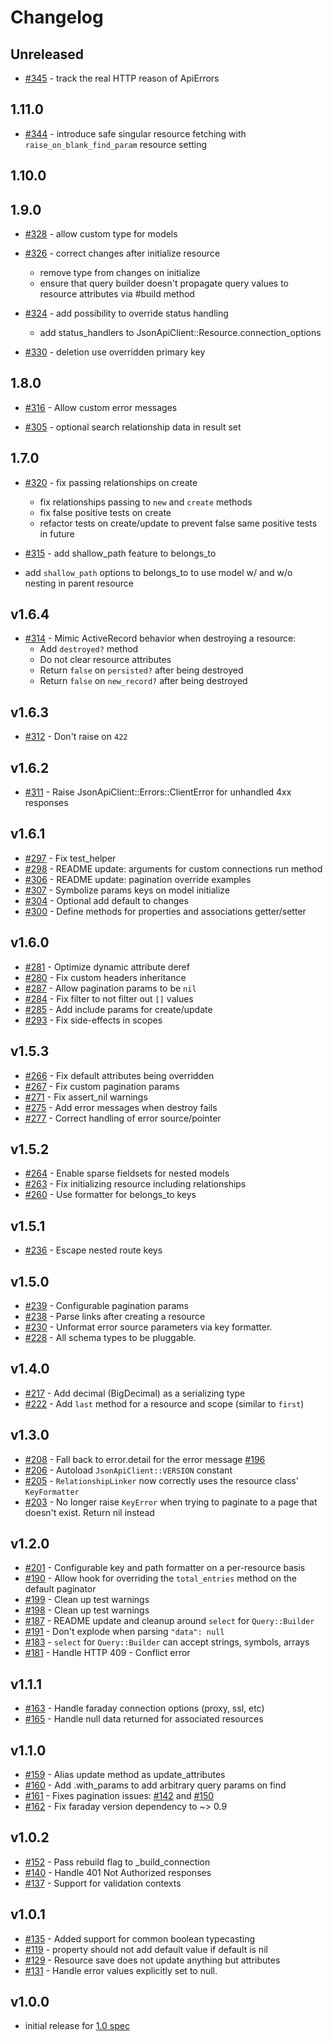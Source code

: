 # Changelog

## Unreleased

- [#345](https://github.com/JsonApiClient/json_api_client/pull/345) - track the real HTTP reason of ApiErrors

## 1.11.0

- [#344](https://github.com/JsonApiClient/json_api_client/pull/344) - introduce safe singular resource fetching with `raise_on_blank_find_param` resource setting

## 1.10.0

## 1.9.0

- [#328](https://github.com/JsonApiClient/json_api_client/pull/328) - allow custom type for models

- [#326](https://github.com/JsonApiClient/json_api_client/pull/326) - correct changes after initialize resource
  * remove type from changes on initialize
  * ensure that query builder doesn't propagate query values to resource attributes via #build method

- [#324](https://github.com/JsonApiClient/json_api_client/pull/324) - add possibility to override status handling
  * add status_handlers to JsonApiClient::Resource.connection_options

- [#330](https://github.com/JsonApiClient/json_api_client/pull/330) - deletion use overridden primary key

## 1.8.0

- [#316](https://github.com/JsonApiClient/json_api_client/pull/316) - Allow custom error messages

- [#305](https://github.com/JsonApiClient/json_api_client/pull/305) - optional search relationship data in result set

## 1.7.0

- [#320](https://github.com/JsonApiClient/json_api_client/pull/320) - fix passing relationships on create
  * fix relationships passing to `new` and `create` methods
  * fix false positive tests on create
  * refactor tests on create/update to prevent false same positive tests in future

- [#315](https://github.com/JsonApiClient/json_api_client/pull/315) - add shallow_path feature to belongs_to
 * add `shallow_path` options to belongs_to to use model w/ and w/o nesting in parent resource

## v1.6.4
- [#314](https://github.com/JsonApiClient/json_api_client/pull/314) - Mimic ActiveRecord behavior when destroying a resource:
  * Add `destroyed?` method
  * Do not clear resource attributes
  * Return `false` on `persisted?` after being destroyed
  * Return `false` on `new_record?` after being destroyed

## v1.6.3

- [#312](https://githup.com/JsonApiClient/json_api_client/pull/312) - Don't raise on `422`

## v1.6.2

- [#311](https://githup.com/JsonApiClient/json_api_client/pull/311) - Raise JsonApiClient::Errors::ClientError for unhandled 4xx responses

## v1.6.1

- [#297](https://githup.com/JsonApiClient/json_api_client/pull/297) - Fix test_helper
- [#298](https://githup.com/JsonApiClient/json_api_client/pull/298) - README update: arguments for custom connections run method
- [#306](https://githup.com/JsonApiClient/json_api_client/pull/306) - README update: pagination override examples
- [#307](https://githup.com/JsonApiClient/json_api_client/pull/307) - Symbolize params keys on model initialize
- [#304](https://githup.com/JsonApiClient/json_api_client/pull/304) - Optional add default to changes
- [#300](https://githup.com/JsonApiClient/json_api_client/pull/300) - Define methods for properties and associations getter/setter

## v1.6.0

- [#281](https://github.com/JsonApiClient/json_api_client/pull/281) - Optimize dynamic attribute deref
- [#280](https://github.com/JsonApiClient/json_api_client/pull/280) - Fix custom headers inheritance
- [#287](https://github.com/JsonApiClient/json_api_client/pull/287) - Allow pagination params to be `nil`
- [#284](https://github.com/JsonApiClient/json_api_client/pull/284) - Fix filter to not filter out `[]` values
- [#285](https://github.com/JsonApiClient/json_api_client/pull/285) - Add include params for create/update
- [#293](https://github.com/JsonApiClient/json_api_client/pull/293) - Fix side-effects in scopes

## v1.5.3

- [#266](https://github.com/chingor13/json_api_client/pull/266) - Fix default attributes being overridden
- [#267](https://github.com/chingor13/json_api_client/pull/267) - Fix custom pagination params
- [#271](https://github.com/chingor13/json_api_client/pull/271) - Fix assert_nil warnings
- [#275](https://github.com/chingor13/json_api_client/pull/275) - Add error messages when destroy fails
- [#277](https://github.com/chingor13/json_api_client/pull/277) - Correct handling of error source/pointer

## v1.5.2

- [#264](https://github.com/chingor13/json_api_client/pull/264) - Enable sparse fieldsets for nested models
- [#263](https://github.com/chingor13/json_api_client/pull/263) - Fix initializing resource including relationships
- [#260](https://github.com/chingor13/json_api_client/pull/260) - Use formatter for belongs_to keys

## v1.5.1

- [#236](https://github.com/chingor13/json_api_client/pull/236) - Escape nested route keys

## v1.5.0

- [#239](https://github.com/chingor13/json_api_client/pull/239) - Configurable pagination params
- [#238](https://github.com/chingor13/json_api_client/pull/238) - Parse links after creating a resource
- [#230](https://github.com/chingor13/json_api_client/pull/230) - Unformat error source parameters via key formatter.
- [#228](https://github.com/chingor13/json_api_client/pull/228) - All schema types to be pluggable.

## v1.4.0
- [#217](https://github.com/chingor13/json_api_client/pull/217) - Add decimal (BigDecimal) as a serializing type
- [#222](https://github.com/chingor13/json_api_client/pull/222) - Add `last` method for a resource and scope (similar to `first`)

## v1.3.0
- [#208](https://github.com/chingor13/json_api_client/pull/208) - Fall back to error.detail for the error message [#196](https://github.com/chingor13/json_api_client/issues/196)
- [#206](https://github.com/chingor13/json_api_client/pull/206) - Autoload `JsonApiClient::VERSION` constant
- [#205](https://github.com/chingor13/json_api_client/pull/205) - `RelationshipLinker` now correctly uses the resource class' `KeyFormatter`
- [#203](https://github.com/chingor13/json_api_client/pull/203) - No longer raise `KeyError` when trying to paginate to a page that doesn't exist. Return nil instead

## v1.2.0
- [#201](https://github.com/chingor13/json_api_client/pull/201) - Configurable key and path formatter on a per-resource basis
- [#190](https://github.com/chingor13/json_api_client/pull/190) - Allow hook for overriding the `total_entries` method on the default paginator
- [#199](https://github.com/chingor13/json_api_client/pull/199) - Clean up test warnings
- [#198](https://github.com/chingor13/json_api_client/pull/198) - Clean up test warnings
- [#187](https://github.com/chingor13/json_api_client/pull/187) - README update and cleanup around `select` for `Query::Builder`
- [#191](https://github.com/chingor13/json_api_client/pull/191) - Don't explode when parsing `"data": null`
- [#183](https://github.com/chingor13/json_api_client/pull/183) - `select` for `Query::Builder` can accept strings, symbols, arrays
- [#181](https://github.com/chingor13/json_api_client/pull/181) - Handle HTTP 409 - Conflict error

## v1.1.1
- [#163](https://github.com/chingor13/json_api_client/pull/163) - Handle faraday connection options (proxy, ssl, etc)
- [#165](https://github.com/chingor13/json_api_client/pull/165) - Handle null data returned for associated resources

## v1.1.0
- [#159](https://github.com/chingor13/json_api_client/pull/159) - Alias update method as update_attributes
- [#160](https://github.com/chingor13/json_api_client/pull/160) - Add .with_params to add arbitrary query params on find
- [#161](https://github.com/chingor13/json_api_client/pull/161) - Fixes pagination issues: [#142](https://github.com/chingor13/json_api_client/issues/142) and [#150](https://github.com/chingor13/json_api_client/issues/150)
- [#162](https://github.com/chingor13/json_api_client/pull/162) - Fix faraday version dependency to ~> 0.9

## v1.0.2
- [#152](https://github.com/chingor13/json_api_client/pull/152) - Pass rebuild flag to _build_connection
- [#140](https://github.com/chingor13/json_api_client/pull/140) - Handle 401 Not Authorized responses
- [#137](https://github.com/chingor13/json_api_client/pull/137) - Support for validation contexts

## v1.0.1
- [#135](https://github.com/chingor13/json_api_client/pull/135) - Added support for common boolean typecasting
- [#119](https://github.com/chingor13/json_api_client/pull/119) - property should not add default value if default is nil
- [#129](https://github.com/chingor13/json_api_client/pull/129) - Resource save does not update anything but attributes
- [#131](https://github.com/chingor13/json_api_client/pull/131) - Handle error values explicitly set to null.

## v1.0.0
- initial release for [1.0 spec](http://jsonapi.org/format/1.0/)
